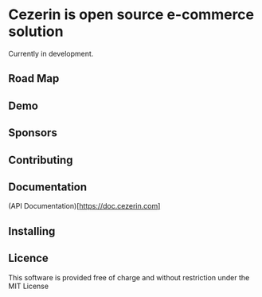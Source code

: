 # Cezerin is open source e-commerce solution

Currently in development.

## Road Map

## Demo

## Sponsors

## Contributing

## Documentation
(API Documentation)[https://doc.cezerin.com]

## Installing

## Licence

This software is provided free of charge and without restriction under the MIT License
